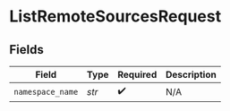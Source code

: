 # ListRemoteSourcesRequest


## Fields

| Field              | Type               | Required           | Description        |
| ------------------ | ------------------ | ------------------ | ------------------ |
| `namespace_name`   | *str*              | :heavy_check_mark: | N/A                |